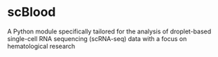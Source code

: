 # scBlood
A Python module specifically tailored for the analysis of droplet-based single-cell RNA sequencing (scRNA-seq) data with a focus on hematological research
